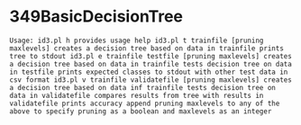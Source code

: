 # 349BasicDecisionTree

`
Usage:
  id3.pl h
    provides usage help
  id3.pl t trainfile [pruning maxlevels]
    creates a decision tree based on data in trainfile
    prints tree to stdout
  id3.pl e trainfile testfile [pruning maxlevels]
    creates a decision tree based on data in trainfile
    tests decision tree on data in testfile
    prints expected classes to stdout with other test data in csv format
  id3.pl v trainfile validatefile [pruning maxlevels]
    creates a decision tree based on data inf trainfile
    tests decision tree on  data in validatefile
    compares results from tree with results in validatefile
    prints accuracy
  append pruning maxlevels to any of the above to specify pruning as a boolean and maxlevels as an integer
`
